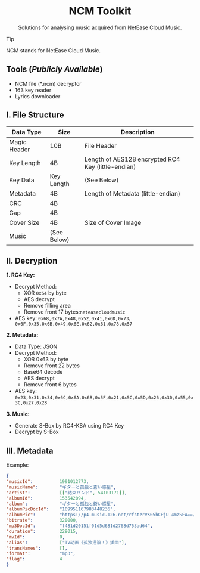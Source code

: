 <h1 align="center">
   NCM Toolkit
</h1>
<p align="center">
   Solutions for analysing music acquired from NetEase Cloud Music.
</p>


> [!Tip]
> NCM stands for NetEase Cloud Music.


## Tools (*Publicly Available*)

- NCM file (*.ncm) decryptor
- 163 key reader
- Lyrics downloader


## I. File Structure

| Data Type    | Size        | Description                                        |
|--------------|-------------|----------------------------------------------------|
| Magic Header | 10B         | File Header                                        |
| Key Length   | 4B          | Length of AES128 encrypted RC4 Key (little-endian) |
| Key Data     | Key Length  | (See Below)                                        |
| Metadata     | 4B          | Length of Metadata (little-endian)                 |
| CRC          | 4B          |                                                    |
| Gap          | 4B          |                                                    |
| Cover Size   | 4B          | Size of Cover Image                                |
| Music        | (See Below) |                                                    |


## II. Decryption

**1. RC4 Key:**

   - Decrypt Method:
     - XOR ``0x64`` by byte
     - AES decrypt
     - Remove filling area
     - Remove front 17 bytes:``neteasecloudmusic``
   - AES key: ``0x68,0x7A,0x48,0x52,0x41,0x6D,0x73，0x6F,0x35,0x6B,0x49,0x6E,0x62,0x61,0x78,0x57``


**2. Metadata:**
   
   - Data Type: JSON
   - Decrypt Method:
     - XOR 0x63 by byte
     - Remove front 22 bytes
     - Base64 decode
     - AES decrypt
     - Remove front 6 bytes
   - AES key: ``0x23,0x31,0x34,0x6C,0x6A,0x6B,0x5F,0x21,0x5C,0x5D,0x26,0x30,0x55,0x3C,0x27,0x28``


**3. Music:**

   - Generate S-Box by RC4-KSA using RC4 Key
   - Decrypt by S-Box


## III. Metadata

Example:
```json
{
"musicId":          1991012773,
"musicName":        "ギターと孤独と蒼い惑星",
"artist":           [["結束バンド", 54103171]],
"albumId":          153542094,
"album":            "ギターと孤独と蒼い惑星",
"albumPicDocId":    "109951167983448236",
"albumPic":         "https://p4.music.126.net/rfstzrVK05hCPjU-4mzSFA==/109951167983448236.jpg",
"bitrate":          320000,
"mp3DocId":         "f481d20151f01d5d681d2768d753ad64",
"duration":         229015,
"mvId":             0,
"alias":            ["TV动画《孤独摇滚！》插曲"],
"transNames":       [],
"format":           "mp3",
"flag":             4
}
```
